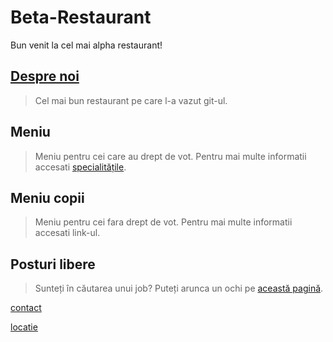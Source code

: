 # Beta-Restaurant

Bun venit la cel mai alpha restaurant!

## [Despre noi](about.md)
>Cel mai bun restaurant pe care l-a vazut git-ul.

## Meniu
>Meniu pentru cei care au drept de vot. Pentru mai multe informatii accesati [specialitățile](specialitati.md).

## Meniu copii
>Meniu pentru cei fara drept de vot. Pentru mai multe informatii accesati link-ul.

## Posturi libere
>Sunteți în căutarea unui job? Puteți arunca un ochi pe [această pagină](posturi-libere.md).

[contact](contact.md)

[locatie](location.md)
